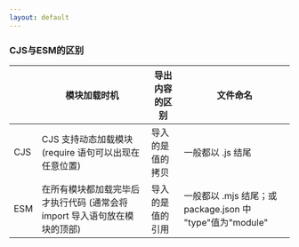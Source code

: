 ```yaml
---
layout: default
---
```


### CJS与ESM的区别

|     | 模块加载时机    | 导出内容的区别    | 文件命名    |
| ------ | ------ | ------ | ------ |
| CJS  | CJS 支持动态加载模块 (require 语句可以出现在任意位置)  | 导入的是值的拷贝  | 一般都以 .js 结尾  |
| ESM  | 在所有模块都加载完毕后才执行代码 (通常会将 import 导入语句放在模块的顶部)  | 导入的是值的引用  | 一般都以 .mjs 结尾；或package.json 中 "type"值为"module"  |